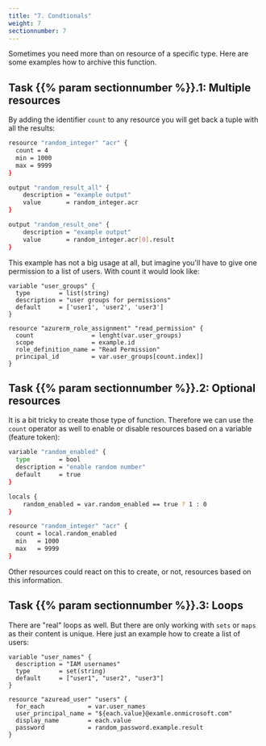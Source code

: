 ```yaml
---
title: "7. Condtionals"
weight: 7
sectionnumber: 7
---
```


Sometimes you need more than on resource of a specific type. Here are some examples how to archive this function.


## Task {{% param sectionnumber %}}.1: Multiple resources

By adding the identifier `count` to any resource you will get back a tuple with all the results:

```bash
resource "random_integer" "acr" {
  count = 4
  min = 1000
  max = 9999
}

output "random_result_all" {
    description = "example output"
    value       = random_integer.acr
}

output "random_result_one" {
    description = "example output"
    value       = random_integer.acr[0].result
}
```

This example has not a big usage at all, but imagine you'll have to give one permission to a list of users. With count it would look like:

```
variable "user_groups" {
  type        = list(string)
  description = "user groups for permissions"
  default     = ['user1', 'user2', 'user3']
}

resource "azurerm_role_assignment" "read_permission" {
  count                = lenght(var.user_groups)
  scope                = example.id
  role_definition_name = "Read Permission"
  principal_id         = var.user_groups[count.index]]
}
```


## Task {{% param sectionnumber %}}.2: Optional resources

It is a bit tricky to create those type of function. Therefore we can use the `count` operator as well to enable or disable resources based on a variable (feature token):

```bash
variable "random_enabled" {
  type        = bool
  description = "enable random number"
  default     = true
}

locals {
    random_enabled = var.random_enabled == true ? 1 : 0
}

resource "random_integer" "acr" {
  count = local.random_enabled
  min   = 1000
  max   = 9999
}
```

Other resources could react on this to create, or not, resources based on this information.


## Task {{% param sectionnumber %}}.3: Loops

There are "real" loops as well. But there are only working with `sets` or `maps` as their content is unique. Here just an example how to create a list of users:

```
variable "user_names" {
  description = "IAM usernames"
  type        = set(string)
  default     = ["user1", "user2", "user3"]
}

resource "azuread_user" "users" {
  for_each            = var.user_names
  user_principal_name = "${each.value}@examle.onmicrosoft.com"
  display_name        = each.value
  password            = random_password.example.result
}
```

